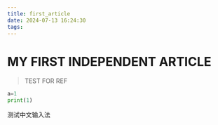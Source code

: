 ```yaml
---
title: first_article
date: 2024-07-13 16:24:30
tags:
---
```

# MY FIRST INDEPENDENT ARTICLE
> TEST FOR REF
``` python
a=1
print(1)
```
测试中文输入法

